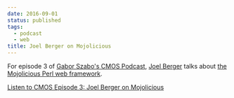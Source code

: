```yaml
---
date: 2016-09-01
status: published
tags:
  - podcast
  - web
title: Joel Berger on Mojolicious
---
```


For episode 3 of [Gabor Szabo's CMOS
Podcast](http://code-maven.com/cmos), [Joel
Berger](http://blogs.perl.org/users/joel_berger/) talks about [the
Mojolicious Perl web framework](http://mojolicious.org).

[Listen to CMOS Episode 3: Joel Berger on
Mojolicious](http://code-maven.com/cmos-3-joel-berger-mojolicious)
